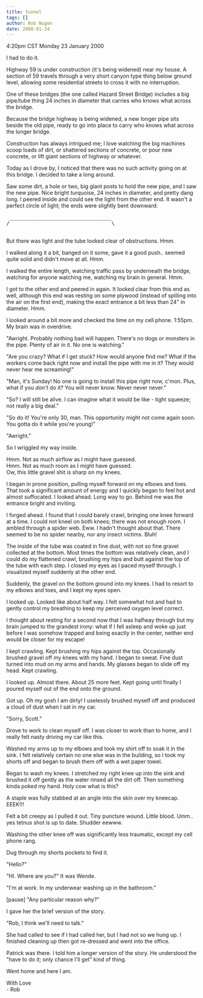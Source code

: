 ```yaml
---
title: tunnel
tags: []
author: Rob Nugen
date: 2000-01-24
---
```


<title>Tunnel</title>
<p class=date>4:20pm CST Monday 23 January 2000</p>

<p>I had to do it.

<p>Highway 59 is under construction (it's being widened)
near my house.  A section 
of 59 travels through a very short canyon type thing below
ground level, allowing some residential streets to cross
it with no interruption.

<p>One of these bridges (the one called Hazard Street Bridge)
includes a big pipe/tube thing 24 inches in diameter that
carries who knows what across the bridge.

<p>Because the bridge highway is being widened, a new
longer pipe sits beside the old pipe, ready to go into 
place to carry who knows what across the longer bridge.

<p>Construction has always intrigued me; I love watching
the big machines scoop loads of dirt, or shattered sections
of concrete, or pour new concrete, or lift giant sections
of highway or whatever.  

<p>Today as I drove by, I noticed that there was no such
activity going on at this bridge.  I decided to take a
long around.

<p>Saw some dirt, a hole or two, big giant posts to hold
the new pipe, and I saw the new pipe.  Nice bright turquoise,
24 inches in diameter, and pretty dang long.  I peered
inside and could see the light from the other end.  It
wasn't a perfect circle of light; the ends were slightly
bent downward:

<p><pre>
 ________________________________
/                                \

</pre>

<p>But there was light and the tube looked clear of 
obstructions.  Hmm.

<p>I walked along it a bit, banged on it some, gave
it a good push..  seemed quite solid and didn't move at
all.  Hmm.

<p>I walked the entire length, watching traffic pass by
underneath the bridge, watching for anyone watching me,
watching my brain in general.  Hmm.

<p>I got to the other end and peered in again.  It looked
clear from this end as well, although this end was resting
on some plywood (instead of spilling into the air on the
first end), making the exact entrance a bit less than 
24" in diameter.   Hmm.

<p>I looked around a bit more and checked the time on my
cell phone.  1:55pm.  My brain was in overdrive.

<p>"Awright.  Probably nothing bad will happen.  There's
no dogs or monsters in the pipe.  Plenty of air in it.  
No one is watching."

<p>"Are you crazy?  What if I get stuck?  How would anyone
find me?  What if the workers come back right now and
install the pipe with me in it?  They would never hear me
screaming!"

<p>"Man, it's Sunday!  No one is going to install this
pipe right now, c'mon.  Plus, what if you <em>don't</em>
do it?  You will never know.  Never never never."

<p>"So? I will still be alive.  I can imagine what it would
be like - tight squeeze; not really a big deal."

<p>"So do it!  You're only 30, man.  This opportunity might
not come again soon.  You gotta do it while you're young!"

<p>"Awright."

<p>So I wriggled my way inside.

<p>Hmm.  Not as much airflow as I might have guessed.
<br>Hmm.  Not as much room as I might have guessed.
<br>Ow, this little gravel shit is sharp on my knees.

<p>I began in prone position, pulling myself forward on
my elbows and toes.  That took a significant amount of
energy and I quickly began to feel hot and almost
suffocated.  I looked ahead.  Long way to go.  Behind
me was the entrance bright and inviting.

<p>I forged ahead.  I found that I could barely crawl, 
bringing one knee forward at a time.  I could not kneel
on both knees; there was not enough room.  I ambled through a
spider web.  Eww. I hadn't thought about that.  There
seemed to be no spider nearby, nor any insect victims.  Bluh!

<p>The inside of the tube was coated in
fine dust, with not so fine gravel collected at the bottom.
Most times the bottom was relatively clean, and I could
do my flattened crawl, brushing my hips and butt against
the top of the tube with each step.  I closed my eyes as 
I paced myself through.  I visualized myself suddenly
at the other end.

<p>Suddenly, the gravel on the bottom ground into my knees.
I had to resort to my elbows and toes, and I kept my eyes
open.

<p>I looked up.  Looked like about half way.  I felt somewhat hot and
had to gently control my breathing to keep my perceived
oxygen level correct.  

<p>I thought about resting for a second now that I was
halfway through but my brain jumped to the grandest irony:
what if I fell asleep and woke up just before I was somehow
trapped and being exactly in the center, neither end
would be closer for my escape!

<p>I kept crawling.  Kept brushing my hips against the top.
Occasionally brushed gravel off my knees with my hand.
I began to sweat.  Fine dust turned into mud on my arms
and hands.  My glasses began to slide off my head.  Kept
crawling.

<p>I looked up.  Almost there.  About 25 more feet.  Kept
going until finally I poured myself out of the end onto the ground.

<p>Got up.  Oh my gosh I am dirty!  I uselessly brushed
myself off and produced a cloud of dust when I sat in my car.

<p>"Sorry, Scott."

<p>Drove to work to clean myself off.  I was closer to 
work than to home, and I really felt nasty driving my car
like this.  

<p>Washed my arms up to my elbows and took my shirt off 
to soak it in the sink.  I felt relatively certain no one
else was in the building, so I took my shorts off and began
to brush them off with a wet paper towel.

<p>Began to wash my knees.  I stretched my right knee up
into the sink and brushed it off gently as the water 
rinsed all the dirt off.  Then something kinda poked my
hand. Holy cow what is this?

<p>A staple was fully stabbed at an angle into the skin
over my kneecap.  EEEK!!!

<p>Felt a bit creepy as I pulled it out.  Tiny puncture
wound.  Little blood.  Umm..  yes tetnus shot is up to
date.  Shudder eewww.

<p>Washing the other knee off was significantly less 
traumatic, except my cell phone rang.

<p>Dug through my shorts pockets to find it.

<p>"Hello?"

<p>"HI.  Where are you?" It was Wende.

<p>"I'm at work.  In my underwear washing up in the bathroom."

<p>[pause]  "Any particular reason why?"

<p>I gave her the brief version of the story.

<p>"Rob, I think we'll need to talk."  

<p>She had called to see if I had called her, but I had not
so we hung up.  I finished cleaning up then got re-dressed
and went into the office.

<p>Patrick was there.  I told him a longer version of the 
story.  He understood the "have to do it; only chance I'll
get" kind of thing. 

<p>Went home and here I am.

<p>With Love
<br>- Rob

